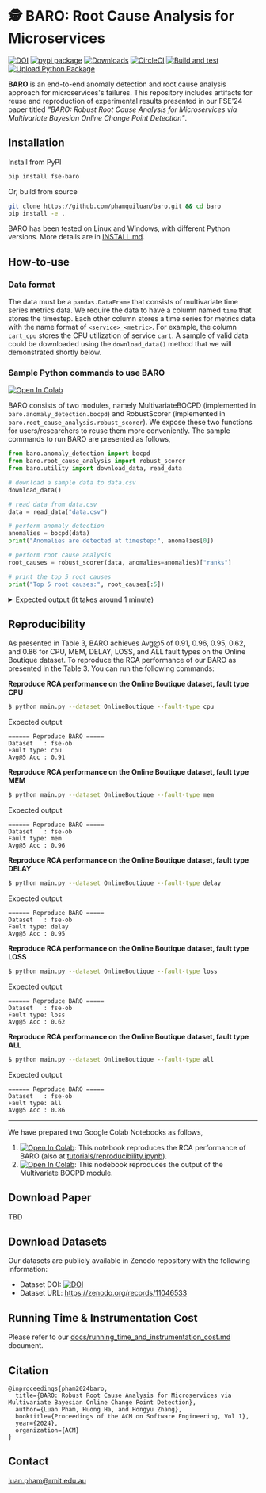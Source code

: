 # 🕵️ BARO: Root Cause Analysis for Microservices 

[![DOI](https://zenodo.org/badge/787200147.svg)](https://zenodo.org/doi/10.5281/zenodo.11063695)
[![pypi package](https://img.shields.io/pypi/v/fse-baro.svg)](https://pypi.org/project/fse-baro)
[![Downloads](https://static.pepy.tech/badge/fse-baro)](https://pepy.tech/project/fse-baro)
[![CircleCI](https://dl.circleci.com/status-badge/img/gh/phamquiluan/baro/tree/main.svg?style=svg)](https://dl.circleci.com/status-badge/redirect/gh/phamquiluan/baro/tree/main)
[![Build and test](https://github.com/phamquiluan/baro/actions/workflows/build-and-test.yml/badge.svg?branch=main)](https://github.com/phamquiluan/baro/actions/workflows/build-and-test.yml)
[![Upload Python Package](https://github.com/phamquiluan/baro/actions/workflows/python-publish.yml/badge.svg)](https://github.com/phamquiluan/baro/actions/workflows/python-publish.yml)

**BARO** is an end-to-end anomaly detection and root cause analysis approach for microservices's failures. This repository includes artifacts for reuse and reproduction of experimental results presented in our FSE'24 paper titled _"BARO: Robust Root Cause Analysis for Microservices via Multivariate Bayesian Online Change Point Detection"_.


## Installation

Install from PyPI

```bash
pip install fse-baro
```

Or, build from source

```bash
git clone https://github.com/phamquiluan/baro.git && cd baro
pip install -e .
```

BARO has been tested on Linux and Windows, with different Python versions. More details are in [INSTALL.md](./INSTALL.md).

## How-to-use

### Data format

The data must be a `pandas.DataFrame` that consists of multivariate time series metrics data. We require the data to have a column named `time` that stores the timestep. Each other column stores a time series for metrics data with the name format of `<service>_<metric>`. For example, the column `cart_cpu` stores the CPU utilization of service `cart`. A sample of valid data could be downloaded using the `download_data()` method that we will demonstrated shortly below.


### Sample Python commands to use BARO

[![Open In Colab](https://colab.research.google.com/assets/colab-badge.svg)](https://colab.research.google.com/drive/1znckFNPny9zU0Rlc9_Q99E6h3hsJq764?usp=sharing)

BARO consists of two modules, namely MultivariateBOCPD (implemented in `baro.anomaly_detection.bocpd`) and RobustScorer (implemented in `baro.root_cause_analysis.robust_scorer`). We expose these two functions for users/researchers to reuse them more conveniently. The sample commands to run BARO are presented as follows,

```python
from baro.anomaly_detection import bocpd
from baro.root_cause_analysis import robust_scorer
from baro.utility import download_data, read_data

# download a sample data to data.csv
download_data()

# read data from data.csv
data = read_data("data.csv")

# perform anomaly detection 
anomalies = bocpd(data) 
print("Anomalies are detected at timestep:", anomalies[0])

# perform root cause analysis
root_causes = robust_scorer(data, anomalies=anomalies)["ranks"]

# print the top 5 root causes
print("Top 5 root causes:", root_causes[:5])
```

<details>
<summary>Expected output (it takes around 1 minute)</summary>

```
$ python tmp.py
Downloading data.csv..: 100%|████████████████████████████████| 570k/570k [00:00<00:00, 17.1MiB/s]
Anomalies are detected at timestep: 243
Top 5 root causes: ['checkoutservice_latency', 'cartservice_mem', 'cartservice_latency', 'cartservice_cpu', 'main_mem']
```
</details>


## Reproducibility

As presented in Table 3, BARO achieves Avg@5 of 0.91, 0.96, 0.95, 0.62, and 0.86 for CPU, MEM, DELAY, LOSS, and ALL fault types on the Online Boutique dataset. To reproduce the RCA performance of our BARO as presented in the Table 3. You can run the following commands:

**Reproduce RCA performance on the Online Boutique dataset, fault type CPU**

```bash
$ python main.py --dataset OnlineBoutique --fault-type cpu
```

Expected output

```
====== Reproduce BARO =====
Dataset   : fse-ob
Fault type: cpu
Avg@5 Acc : 0.91
```

**Reproduce RCA performance on the Online Boutique dataset, fault type MEM**

```bash
$ python main.py --dataset OnlineBoutique --fault-type mem
```

Expected output

```
====== Reproduce BARO =====
Dataset   : fse-ob
Fault type: mem
Avg@5 Acc : 0.96
```

**Reproduce RCA performance on the Online Boutique dataset, fault type DELAY**

```bash
$ python main.py --dataset OnlineBoutique --fault-type delay
```

Expected output

```
====== Reproduce BARO =====
Dataset   : fse-ob
Fault type: delay
Avg@5 Acc : 0.95
```

**Reproduce RCA performance on the Online Boutique dataset, fault type LOSS**

```bash
$ python main.py --dataset OnlineBoutique --fault-type loss
```

Expected output

```
====== Reproduce BARO =====
Dataset   : fse-ob
Fault type: loss
Avg@5 Acc : 0.62
```

**Reproduce RCA performance on the Online Boutique dataset, fault type ALL**

```bash
$ python main.py --dataset OnlineBoutique --fault-type all
```

Expected output

```
====== Reproduce BARO =====
Dataset   : fse-ob
Fault type: all
Avg@5 Acc : 0.86
```



----
We have prepared two Google Colab Notebooks as follows,
1. [![Open In Colab](https://colab.research.google.com/assets/colab-badge.svg)](https://colab.research.google.com/drive/120svKTl53cK8KId1rFSrw0BOqnReMB0j?usp=sharing): This notebook reproduces the RCA performance of BARO (also at [tutorials/reproducibility.ipynb](https://github.com/phamquiluan/baro/blob/main/tutorials/reproducibility.ipynb)).
2. [![Open In Colab](https://colab.research.google.com/assets/colab-badge.svg)](https://colab.research.google.com/drive/1TObicUGcP9Z9xqML-iJxDo_Vlttp1Lpm?usp=sharing): This nodebook reproduces the output of the Multivariate BOCPD module. 


## Download Paper

TBD

## Download Datasets

Our datasets are publicly available in Zenodo repository with the following information:

- Dataset DOI: [![DOI](https://zenodo.org/badge/DOI/10.5281/zenodo.11046533.svg)](https://doi.org/10.5281/zenodo.11046533)
- Dataset URL: https://zenodo.org/records/11046533

## Running Time \& Instrumentation Cost

Please refer to our [docs/running_time_and_instrumentation_cost.md](docs/running_time_and_instrumentation_cost.md) document.

## Citation

```
@inproceedings{pham2024baro,
  title={BARO: Robust Root Cause Analysis for Microservices via Multivariate Bayesian Online Change Point Detection},
  author={Luan Pham, Huong Ha, and Hongyu Zhang},
  booktitle={Proceedings of the ACM on Software Engineering, Vol 1},
  year={2024},
  organization={ACM}
}
```

## Contact

[luan.pham\@rmit.edu.au](mailto:luan.pham@rmit.edu.au?subject=BARO)
